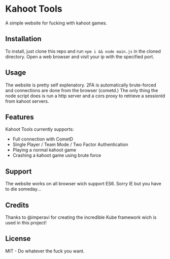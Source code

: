 # Kahoot Tools

A simple website for fucking with kahoot games.

## Installation

To install, just clone this repo and run ```npm i && node main.js``` in the cloned directory. 
Open a web browser and visit your ip with the specified port.

## Usage

The website is pretty self explenatory. 2FA is automatically brute-forced and connections are done from the browser (cometd.) 
The only thing the node script does is run a http server and a cors proxy to retrieve a sessionId from kahoot servers.

## Features

Kahoot Tools currently supports:
- Full connection with CometD 
- Single Player / Team Mode / Two Factor Authentication
- Playing a normal kahoot game
- Crashing a kahoot game using brute force

## Support

The website works on all browser wich support ES6. Sorry IE but you have to die someday...

## Credits

Thanks to @imperavi for creating the incredible Kube framework wich is used in this project!

## License

MIT - Do whatever the fuck you want.

